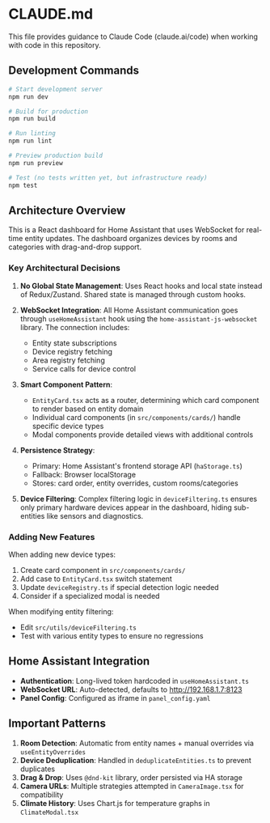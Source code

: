# CLAUDE.md

This file provides guidance to Claude Code (claude.ai/code) when working with code in this repository.

## Development Commands

```bash
# Start development server
npm run dev

# Build for production
npm run build

# Run linting
npm run lint

# Preview production build
npm run preview

# Test (no tests written yet, but infrastructure ready)
npm test
```

## Architecture Overview

This is a React dashboard for Home Assistant that uses WebSocket for real-time entity updates. The dashboard organizes devices by rooms and categories with drag-and-drop support.

### Key Architectural Decisions

1. **No Global State Management**: Uses React hooks and local state instead of Redux/Zustand. Shared state is managed through custom hooks.

2. **WebSocket Integration**: All Home Assistant communication goes through `useHomeAssistant` hook using the `home-assistant-js-websocket` library. The connection includes:
   - Entity state subscriptions
   - Device registry fetching
   - Area registry fetching
   - Service calls for device control

3. **Smart Component Pattern**: 
   - `EntityCard.tsx` acts as a router, determining which card component to render based on entity domain
   - Individual card components (in `src/components/cards/`) handle specific device types
   - Modal components provide detailed views with additional controls

4. **Persistence Strategy**: 
   - Primary: Home Assistant's frontend storage API (`haStorage.ts`)
   - Fallback: Browser localStorage
   - Stores: card order, entity overrides, custom rooms/categories

5. **Device Filtering**: Complex filtering logic in `deviceFiltering.ts` ensures only primary hardware devices appear in the dashboard, hiding sub-entities like sensors and diagnostics.

### Adding New Features

When adding new device types:
1. Create card component in `src/components/cards/`
2. Add case to `EntityCard.tsx` switch statement
3. Update `deviceRegistry.ts` if special detection logic needed
4. Consider if a specialized modal is needed

When modifying entity filtering:
- Edit `src/utils/deviceFiltering.ts` 
- Test with various entity types to ensure no regressions

## Home Assistant Integration

- **Authentication**: Long-lived token hardcoded in `useHomeAssistant.ts`
- **WebSocket URL**: Auto-detected, defaults to http://192.168.1.7:8123
- **Panel Config**: Configured as iframe in `panel_config.yaml`

## Important Patterns

1. **Room Detection**: Automatic from entity names + manual overrides via `useEntityOverrides`
2. **Device Deduplication**: Handled in `deduplicateEntities.ts` to prevent duplicates
3. **Drag & Drop**: Uses `@dnd-kit` library, order persisted via HA storage
4. **Camera URLs**: Multiple strategies attempted in `CameraImage.tsx` for compatibility
5. **Climate History**: Uses Chart.js for temperature graphs in `ClimateModal.tsx`
